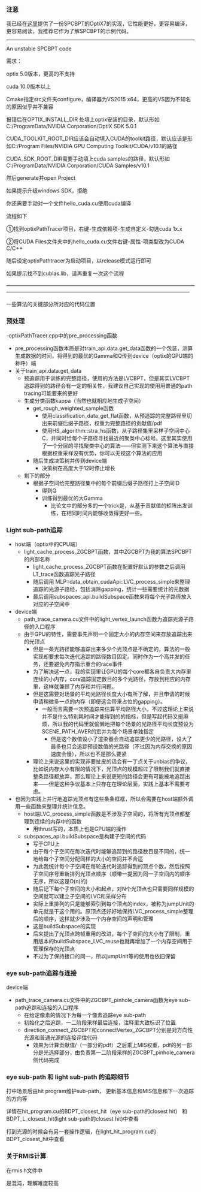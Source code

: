 ### 注意

我已经在[这里](https://github.com/ssufujia/SPCBPT-OptiX7)提供了一份SPCBPT的OptiX7的实现，它性能更好，更容易编译，更容易阅读，我推荐它作为了解SPCBPT的示例代码。

----

An unstable SPCBPT code

需求：

optix 5.0版本，更高的不支持

cuda 10.0版本以上

Cmake指定src文件夹configure，编译器为VS2015 x64，更高的VS因为不知名的原因似乎并不兼容

报错后在OPTIX_INSTALL_DIR 处填上optix安装的目录，默认形如C:/ProgramData/NVIDIA Corporation/OptiX SDK 5.0.1

CUDA_TOOLKIT_ROOT_DIR应该会自动填入CUDA的toolkit路径，默认应该是形如C:/Program Files/NVIDIA GPU Computing Toolkit/CUDA/v10.1的路径

CUDA_SDK_ROOT_DIR需要手动填上cuda samples的路径，默认形如C:/ProgramData/NVIDIA Corporation/CUDA Samples/v10.1

然后generate并open Project

如果提示升级windows SDK，拒绝

你还需要手动对一个文件hello_cuda.cu使用cuda编译

流程如下

①找到optixPathTracer项目，右键-生成依赖项-生成自定义-勾选cuda 1x.x

②将CUDA Files文件夹中的hello_cuda.cu文件右键-属性-项类型改为CUDA C/C++

随后设定optixPathtracer为启动项目，以release模式运行即可

如果提示找不到cublas.lib，请再重复一次这个流程

———————————————————————————————————————————————————————————————————————

一些算法的关键部分所对应的代码位置

### 预处理

-optixPathTracer.cpp中的pre_processing函数

* pre_processing函数本质是对train_api.data.get_data函数的一个包装，测算生成数据的时间，将得到的最优的Gamma和Q传到device（optix的GPU端的称呼）端
* 关于train_api.data.get_data
  * 预追踪用于训练的完整路径，使用的方法是LVCBPT，但是其实LVCBPT追踪得到的路径会有一定的相关性，我建议自己实现的使用用普通的path tracing可能要来的更好
  * 生成分类函数kappa（当然也就相应地生成子空间）
    * get_rough_weighted_sample函数
      * 使用classification_data_get_flat函数，从预追踪的完整路径里切出来前缀后缀子路径，权重为完整路径的贡献值/pdf
      * 使用HS_algorithm::stra_hs函数，从子路径集里采样子空间中心C，并同时给每个子路径寻找最近的聚类中心标号。这里其实使用了一个分层的寻找聚类中心的算法——但实测下来这个算法与直接根据权重采样没有优势，你可以无视这个算法的应用
    * 随后生成决策树并传到device端
      * 决策树在高度大于12时停止增长
  * 剩下的部分
    * 根据子空间给完整路径集中的每个前缀后缀子路径打上子空间ID
      * 得到Q
      * 训练得到最优的大Gamma
        * 比论文中的部分多的一个trick是，从基于贡献值的矩阵出发训练，在相同时间内能够收敛得更好一些。

### Light sub-path追踪

* host端（optix中的CPU端）
  * light_cache_process_ZGCBPT函数，其中ZGCBPT为我的算法SPCBPT的内部名称
    * light_cache_process_ZGCBPT函数在配置好默认的参数之后调用LT_trace函数追踪光子路径
    * 随后调用 MLP::data_obtain_cudaApi::LVC_process_simple来整理追踪的光源子路经，包括消除gapping，统计一些需要统计的元数据
    * 最后调用subspaces_api.buildSubspace函数来将每个光子路径放入对应的子空间中
* device端
  * path_trace_camera.cu文件中的light_vertex_launch函数为追踪光源子路径的入口程序
  * 由于GPU的特性，需要事先声明一个固定大小的内存空间来存放追踪出来的光顶点
    * 但是一条光路径能够追踪出来多少个光顶点是不确定的，算法的一般实现却要求每次迭代追踪的路径数目固定。同时作为一个高并发的任务，还要避免内存指示重合的race事件
    * 为了解决这一点，我的实现里让GPU的每个core都各自负责大内存里连续的小内存，core追踪固定数目的多个光路径，存放到相应的内存里，这样就兼顾了内存和并行问题。
    * 但是这需要对场景的平均光路径长度大小有所了解，并且申请的时候申请稍微多一点的内存（即便这会带来占位的gapping）。
      * 一般而言需要一次预追踪来估算平均路径大小，不过这理论上来说并不是什么特别耗时间才能得到的的指标，但是写起代码又挺麻烦，所以我的代码里就偷懒地把每个场景的光路径平均长度预设为SCENE_PATH_AVER的宏并为每个场景单独指定
        * 但是这个数值设小了渲染器会自动追踪更少的光路径，设大了最多也只会追踪预设数值的光路径（不过因为内存交换的原因速度会慢），所以也不是那么要紧
    * 理论上来说这里的实现非要扯皮的话会有一丁点关于unbias的争议，比如说内存大小有限的情况下，光顶点的规模超过了限制我们就直接整条路径都放弃，那么理论上来说更短的路径会更有可能被地追踪出来——但是这种争议基本上只存在在理论层面，实践上基本不需要考虑。
* 也因为实践上并行地追踪光顶点有这些条条框框，所以会需要在host端额外调用一些函数来整理并统计信息。
  * host端LVC_process_simple函数是不涉及子空间的，将所有光顶点都整理到连续的内存中的函数
    * 用thrust写的，本质上也是GPU端的操作
  * subspaces_api.buildSubspace是构建子空间的代码
    * 写于CPU上
    * 由于每个子空间在每次迭代时能够追踪到的路径数目是不同的，统一地给每个子空间分配同样的大小的空间并不合适
    * 为此我统计每个子空间在每轮迭代时追踪得到的顶点个数，然后按照子空间序号重新排列光顶点顺序（顺带一提因为同一子空间内的顺序无序，所以这是O(n)的)
    * 随后记下每个子空间的大小和起点，对N个光顶点也只需要同样规模的空间就可以建立子空间的LVC和采样分布
    * 实际上重排列的只是能够索引到每个顶点的index，被称为jumpUnit的单元就是干这个用的。原顶点还好好地保持LVC_process_simple整理后的顺序，这样就少涉及一个内存空间的声明和管理
    * 这是buildSubspace的实现
    * 后来提出了光顶点跨帧重用的改进，每个子空间的大小有了限制，重用版本的buildSubspace_LVC_reuse也就再增加了一个内存空间用于管理保存的光顶点
    * 不过为了保持接口的同一，所以jumpUnit等的使用也依旧保留

### eye sub-path追踪与连接

device端

* path_trace_camera.cu文件中的ZGCBPT_pinhole_camera函数为eye sub-path追踪和连接的入口程序
  * 在给定像素的情况下为每一个像素追踪eye sub-path
  * 初始化之后追踪，一二阶段采样最后连接，注释里大致标识了位置
  * direction_connect_ZGCBPT和connectVertex_ZGCBPT分别是对方向性光源和普通光源的连接评估代码
    * 效果为计算贡献值/（一部分的pdf）之后乘上MIS权重，pdf的另一部分是光选择部分，由负责第一二阶段采样的ZGCBPT_pinhole_camera侧代码完成

### eye sub-path 和 light sub-path 的追踪细节

打中场景后由hit program维护sub-path， 更新基本信息和MIS信息和下一次追踪的方向等

详情在hit_program.cu的BDPT_closest_hit（eye sub-path的closest hit） 和BDPT_L_closest_hit(light sub-path的closest hit)中查看

打到光源的时候会有另一套操作逻辑，在light_hit_program.cu的BDPT_closest_hit中查看



### 关于RMIS计算

在rmis.h文件中

是混沌，理解难度较高

